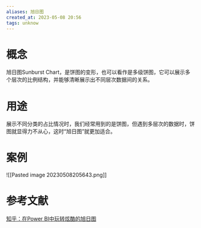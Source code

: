 ```yaml
---
aliases: 旭日图
created_at: 2023-05-08 20:56
tags: unknow
---
```


# 概念

旭日图Sunburst Chart，是饼图的变形，也可以看作是多级饼图，它可以展示多个层次的比例结构，并能够清晰展示出不同层次数据间的关系。

# 用途

展示不同分类的占比情况时，我们经常用到的是饼图，但遇到多层次的数据时，饼图就显得力不从心，这时“旭日图”就更加适合。

# 案例

![[Pasted image 20230508205643.png]]



# 参考文献

[知乎：在Power BI中玩转炫酷的旭日图](https://zhuanlan.zhihu.com/p/80038273)